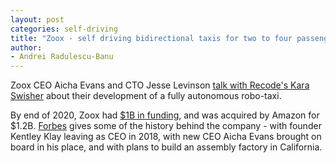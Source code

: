```yaml
---
layout: post
categories: self-driving
title: "Zoox - self driving bidirectional taxis for two to four passengers"
author:
- Andrei Radulescu-Banu
---
```

Zoox CEO Aicha Evans and CTO Jesse Levinson [talk with Recode's Kara Swisher](https://podcasts.apple.com/us/podcast/aicha-evans-jesse-levinson-self-driving-taxis-will/id1011668648?i=1000467611902) about their development of a fully autonomous robo-taxi.

By end of 2020, Zoox had [$1B in funding](https://www.crunchbase.com/organization/zoox), and was acquired by Amazon for $1.2B. [Forbes](https://www.forbes.com/sites/alanohnsman/2020/11/22/now-an-amazon-company-zoox-is-ready-to-dial-up-its-robotaxi-push/?sh=236466243b0e) gives some of the history behind the company - with founder Kentley Klay leaving as CEO in 2018, with new CEO Aicha Evans brought on board in his place, and with plans to build an assembly factory in California. 